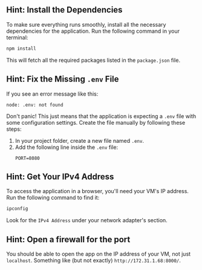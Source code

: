 ## Hint: Install the Dependencies
To make sure everything runs smoothly, install all the necessary dependencies for the application. Run the following command in your terminal:
```bash
npm install
```
This will fetch all the required packages listed in the `package.json` file.


## Hint: Fix the Missing `.env` File
If you see an error message like this:
```
node: .env: not found
```
Don't panic! This just means that the application is expecting a `.env` file with some configuration settings. Create the file manually by following these steps:

1. In your project folder, create a new file named `.env`.
2. Add the following line inside the `.env` file:
   ```
   PORT=8080
   ```



## Hint: Get Your IPv4 Address
To access the application in a browser, you'll need your VM's IP address. Run the following command to find it:
```bash
ipconfig
```
Look for the `IPv4 Address` under your network adapter's section. 

## Hint: Open a firewall for the port

You should be able to open the app on the IP address of your VM, not just `localhost`. Something like (but not exactly) `http://172.31.1.68:8000/`.
